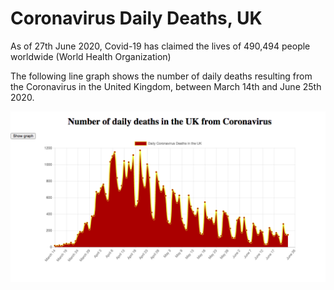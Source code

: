 # Coronavirus Daily Deaths, UK

As of 27th June 2020, Covid-19 has claimed the lives of 490,494 people worldwide (World Health Organization)

The following line graph shows the number of daily deaths resulting from the Coronavirus in the United Kingdom, between March 14th and June 25th 2020. 

![coronadeathsuk](coronadeathsuk.png)